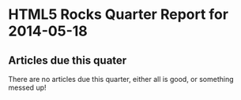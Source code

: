 HTML5 Rocks Quarter Report for 2014-05-18
=========================================

Articles due this quater
------------------------

There are no articles due this quarter, either all is good, or something messed up!

